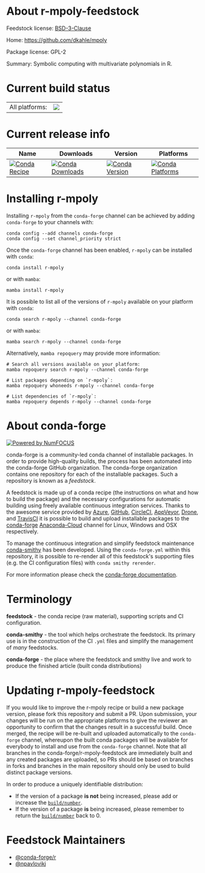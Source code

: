 About r-mpoly-feedstock
=======================

Feedstock license: [BSD-3-Clause](https://github.com/conda-forge/r-mpoly-feedstock/blob/main/LICENSE.txt)

Home: https://github.com/dkahle/mpoly

Package license: GPL-2

Summary: Symbolic computing with multivariate polynomials in R.

Current build status
====================


<table><tr><td>All platforms:</td>
    <td>
      <a href="https://dev.azure.com/conda-forge/feedstock-builds/_build/latest?definitionId=7896&branchName=main">
        <img src="https://dev.azure.com/conda-forge/feedstock-builds/_apis/build/status/r-mpoly-feedstock?branchName=main">
      </a>
    </td>
  </tr>
</table>

Current release info
====================

| Name | Downloads | Version | Platforms |
| --- | --- | --- | --- |
| [![Conda Recipe](https://img.shields.io/badge/recipe-r--mpoly-green.svg)](https://anaconda.org/conda-forge/r-mpoly) | [![Conda Downloads](https://img.shields.io/conda/dn/conda-forge/r-mpoly.svg)](https://anaconda.org/conda-forge/r-mpoly) | [![Conda Version](https://img.shields.io/conda/vn/conda-forge/r-mpoly.svg)](https://anaconda.org/conda-forge/r-mpoly) | [![Conda Platforms](https://img.shields.io/conda/pn/conda-forge/r-mpoly.svg)](https://anaconda.org/conda-forge/r-mpoly) |

Installing r-mpoly
==================

Installing `r-mpoly` from the `conda-forge` channel can be achieved by adding `conda-forge` to your channels with:

```
conda config --add channels conda-forge
conda config --set channel_priority strict
```

Once the `conda-forge` channel has been enabled, `r-mpoly` can be installed with `conda`:

```
conda install r-mpoly
```

or with `mamba`:

```
mamba install r-mpoly
```

It is possible to list all of the versions of `r-mpoly` available on your platform with `conda`:

```
conda search r-mpoly --channel conda-forge
```

or with `mamba`:

```
mamba search r-mpoly --channel conda-forge
```

Alternatively, `mamba repoquery` may provide more information:

```
# Search all versions available on your platform:
mamba repoquery search r-mpoly --channel conda-forge

# List packages depending on `r-mpoly`:
mamba repoquery whoneeds r-mpoly --channel conda-forge

# List dependencies of `r-mpoly`:
mamba repoquery depends r-mpoly --channel conda-forge
```


About conda-forge
=================

[![Powered by
NumFOCUS](https://img.shields.io/badge/powered%20by-NumFOCUS-orange.svg?style=flat&colorA=E1523D&colorB=007D8A)](https://numfocus.org)

conda-forge is a community-led conda channel of installable packages.
In order to provide high-quality builds, the process has been automated into the
conda-forge GitHub organization. The conda-forge organization contains one repository
for each of the installable packages. Such a repository is known as a *feedstock*.

A feedstock is made up of a conda recipe (the instructions on what and how to build
the package) and the necessary configurations for automatic building using freely
available continuous integration services. Thanks to the awesome service provided by
[Azure](https://azure.microsoft.com/en-us/services/devops/), [GitHub](https://github.com/),
[CircleCI](https://circleci.com/), [AppVeyor](https://www.appveyor.com/),
[Drone](https://cloud.drone.io/welcome), and [TravisCI](https://travis-ci.com/)
it is possible to build and upload installable packages to the
[conda-forge](https://anaconda.org/conda-forge) [Anaconda-Cloud](https://anaconda.org/)
channel for Linux, Windows and OSX respectively.

To manage the continuous integration and simplify feedstock maintenance
[conda-smithy](https://github.com/conda-forge/conda-smithy) has been developed.
Using the ``conda-forge.yml`` within this repository, it is possible to re-render all of
this feedstock's supporting files (e.g. the CI configuration files) with ``conda smithy rerender``.

For more information please check the [conda-forge documentation](https://conda-forge.org/docs/).

Terminology
===========

**feedstock** - the conda recipe (raw material), supporting scripts and CI configuration.

**conda-smithy** - the tool which helps orchestrate the feedstock.
                   Its primary use is in the construction of the CI ``.yml`` files
                   and simplify the management of *many* feedstocks.

**conda-forge** - the place where the feedstock and smithy live and work to
                  produce the finished article (built conda distributions)


Updating r-mpoly-feedstock
==========================

If you would like to improve the r-mpoly recipe or build a new
package version, please fork this repository and submit a PR. Upon submission,
your changes will be run on the appropriate platforms to give the reviewer an
opportunity to confirm that the changes result in a successful build. Once
merged, the recipe will be re-built and uploaded automatically to the
`conda-forge` channel, whereupon the built conda packages will be available for
everybody to install and use from the `conda-forge` channel.
Note that all branches in the conda-forge/r-mpoly-feedstock are
immediately built and any created packages are uploaded, so PRs should be based
on branches in forks and branches in the main repository should only be used to
build distinct package versions.

In order to produce a uniquely identifiable distribution:
 * If the version of a package **is not** being increased, please add or increase
   the [``build/number``](https://docs.conda.io/projects/conda-build/en/latest/resources/define-metadata.html#build-number-and-string).
 * If the version of a package **is** being increased, please remember to return
   the [``build/number``](https://docs.conda.io/projects/conda-build/en/latest/resources/define-metadata.html#build-number-and-string)
   back to 0.

Feedstock Maintainers
=====================

* [@conda-forge/r](https://github.com/conda-forge/r/)
* [@npavlovikj](https://github.com/npavlovikj/)

